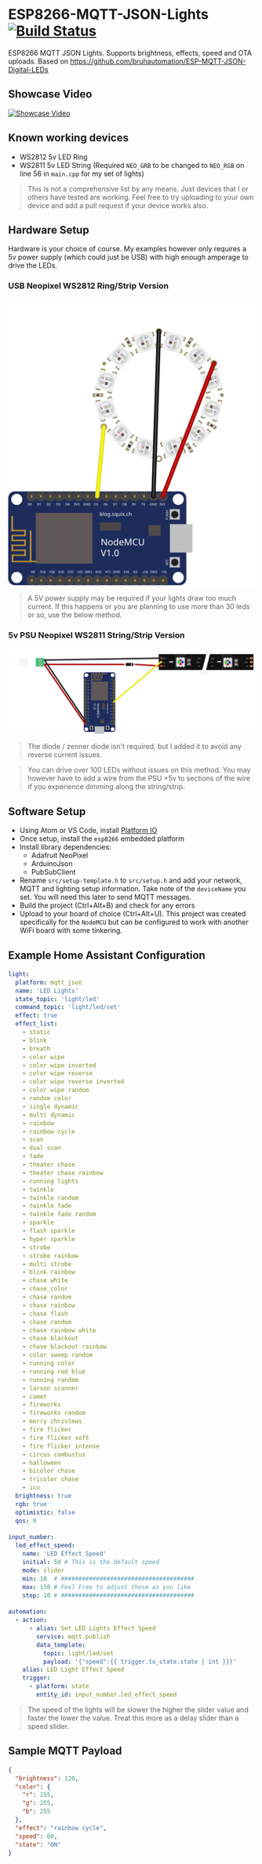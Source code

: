 # ESP8266-MQTT-JSON-Lights [![Build Status](https://travis-ci.org/timmo001/ESP8266-MQTT-JSON-Lights.svg?branch=master)](https://travis-ci.org/timmo001/ESP8266-MQTT-JSON-Lights)
ESP8266 MQTT JSON Lights. Supports brightness, effects, speed and OTA uploads. Based on https://github.com/bruhautomation/ESP-MQTT-JSON-Digital-LEDs

## Showcase Video
[![Showcase Video](http://img.youtube.com/vi/gas0h9pCgSs/0.jpg)](https://youtu.be/gas0h9pCgSs)

## Known working devices
- WS2812 5v LED Ring
- WS2811 5v LED String (Required `NEO_GRB` to be changed to `NEO_RGB` on line 56 in `main.cpp` for my set of lights)

> This is not a comprehensive list by any means. Just devices that I or others have tested are working. Feel free to try uploading to your own device and add a pull request if your device works also.

## Hardware Setup
Hardware is your choice of course. My examples however only requires a 5v power supply (which could just be USB) with high enough amperage to drive the LEDs.

### USB Neopixel WS2812 Ring/Strip Version
![USB Neopixel WS2812 Ring Version](diagrams/neopixel_ring_ws2812_5v_usb.svg)
> A 5V power supply may be required if your lights draw too much current.
> If this happens or you are planning to use more than 30 leds or so, use the below method.

### 5v PSU Neopixel WS2811 String/Strip Version
![5v PSU Neopixel WS2811 String/Strip Version](diagrams/neopixel_strip_string_ws2811_5v_psu.svg)
> The diode / zenner diode isn't required, but I added it to avoid any reverse current issues.

> You can drive over 100 LEDs without issues on this method. You may however have to add a wire from the PSU +5v to sections of the wire if you experience dimming along the string/strip.

## Software Setup
- Using Atom or VS Code, install [Platform IO](https://platformio.org/platformio-ide)
- Once setup, install the `esp8266` embedded platform
- Install library dependencies:
  - Adafruit NeoPixel
  - ArduinoJson
  - PubSubClient
- Rename `src/setup-template.h` to `src/setup.h` and add your network, MQTT and lighting setup information. Take note of the `deviceName` you set. You will need this later to send MQTT messages.
- Build the project (Ctrl+Alt+B) and check for any errors
- Upload to your board of choice (Ctrl+Alt+U). This project was created specifically for the `NodeMCU` but can be configured to work with another WiFi board with some tinkering.

## Example Home Assistant Configuration
```yaml
light:
  platform: mqtt_json
  name: 'LED Lights'
  state_topic: 'light/led'
  command_topic: 'light/led/set'
  effect: true
  effect_list:
    - static
    - blink
    - breath
    - color wipe
    - color wipe inverted
    - color wipe reverse
    - color wipe reverse inverted
    - color wipe random
    - random color
    - single dynamic
    - multi dynamic
    - rainbow
    - rainbow cycle
    - scan
    - dual scan
    - fade
    - theater chase
    - theater chase rainbow
    - running lights
    - twinkle
    - twinkle random
    - twinkle fade
    - twinkle fade random
    - sparkle
    - flash sparkle
    - hyper sparkle
    - strobe
    - strobe rainbow
    - multi strobe
    - blink rainbow
    - chase white
    - chase_color
    - chase random
    - chase rainbow
    - chase flash
    - chase random
    - chase rainbow white
    - chase blackout
    - chase blackout rainbow
    - color sweep random
    - running color
    - running red blue
    - running random
    - larson scanner
    - comet
    - fireworks
    - fireworks random
    - merry christmas
    - fire flicker
    - fire flicker soft
    - fire flicker intense
    - circus combustus
    - halloween
    - bicolor chase
    - tricolor chase
    - icu
  brightness: true
  rgb: true
  optimistic: false
  qos: 0

input_number:
  led_effect_speed:
    name: 'LED Effect Speed'
    initial: 50 # This is the default speed
    mode: slider
    min: 10  # ######################################
    max: 150 # Feel Free to adjust these as you like
    step: 10 # ######################################

automation:
  - action:
      - alias: Set LED Lights Effect Speed
        service: mqtt.publish
        data_template:
          topic: light/led/set
          payload: '{"speed":{{ trigger.to_state.state | int }}}'
    alias: LED Light Effect Speed
    trigger:
      - platform: state
        entity_id: input_number.led_effect_speed
```

> The speed of the lights will be slower the higher the slider value and faster the lower the value. Treat this more as a delay slider than a speed slider.

## Sample MQTT Payload
```json
{
  "brightness": 120,
  "color": {
    "r": 255,
    "g": 255,
    "b": 255
  },
  "effect": "rainbow cycle",
  "speed": 60,
  "state": "ON"
}
```
